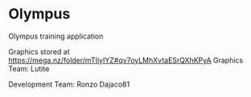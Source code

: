 # Olympus
Olympus training application

Graphics stored at https://mega.nz/folder/mTIiyIYZ#qv7oyLMhXvtaESrQXhKPyA
Graphics Team: Lutite

Development Team:
Ronzo
Dajaco81


